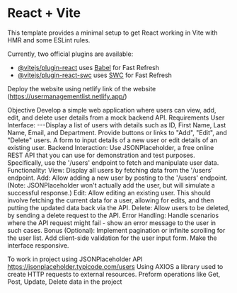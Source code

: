 # React + Vite

This template provides a minimal setup to get React working in Vite with HMR and some ESLint rules.

Currently, two official plugins are available:

- [@vitejs/plugin-react](https://github.com/vitejs/vite-plugin-react/blob/main/packages/plugin-react/README.md) uses [Babel](https://babeljs.io/) for Fast Refresh
- [@vitejs/plugin-react-swc](https://github.com/vitejs/vite-plugin-react-swc) uses [SWC](https://swc.rs/) for Fast Refresh


Deploy the website using netlify link of the website (https://usermanagementlist.netlify.app/)

Objective
Develop a simple web application where users can view, add, edit, and delete user details from a mock backend API.
Requirements
User Interface:
---Display a list of users with details such as ID, First Name, Last Name, Email, and Department.
   Provide buttons or links to "Add", "Edit", and "Delete" users.
   A form to input details of a new user or edit details of an existing user.
Backend Interaction:
   Use JSONPlaceholder, a free online REST API that you can use for demonstration and test purposes.
   Specifically, use the '/users' endpoint to fetch and manipulate user data.
Functionality:
   View: Display all users by fetching data from the '/users' endpoint.
   Add: Allow adding a new user by posting to the '/users' endpoint. (Note: JSONPlaceholder won't actually add the user, but will simulate a successful response.)
   Edit: Allow editing an existing user. This should involve fetching the current data for a user, allowing for edits, and then putting the updated data back via the API.
   Delete: Allow users to be deleted, by sending a delete request to the API.
Error Handling:
  Handle scenarios where the API request might fail - show an error message to the user in such cases.
  Bonus (Optional):
  Implement pagination or infinite scrolling for the user list.
  Add client-side validation for the user input form.
  Make the interface responsive.


To work in project using JSONPlaceholder API  https://jsonplaceholder.typicode.com/users 
Using AXIOS  a library used to create HTTP requests to external resources. Preform operations like Get, Post, Update, Delete data in the project 

